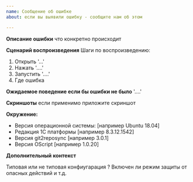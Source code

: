 ```yaml
---
name: Сообщение об ошибке
about: если вы выявили ошибку - сообщите нам об этом

---
```


**Описание ошибки**
что конкретно происходит

**Сценарий воспроизведения**
Шаги по воспроизведению:
1. Открыть '...'
2. Нажать '....'
3. Запустить '....'
4. Где ошибка

**Ожидаемое поведение если бы ошибки не было**
'....'

**Скриншоты**
если применимо приложите скриншот

**Окружение:**
 - Версия операционной системы: [например Ubuntu 18.04]
 - Редакция 1С платформы [например 8.3.12.1542]
 - Версия git2reposync [например 3.0.1]
 - Версия OScript [например 1.0.20]

**Дополнительный контекст**

Типовая или не типовая конфиугарация ? Включен ли режим защиты от опасных действий и т.д.

